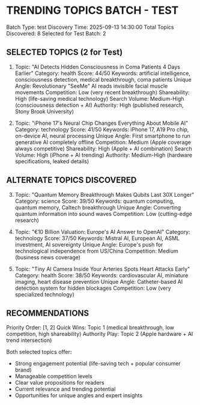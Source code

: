 TRENDING TOPICS BATCH - TEST
=============================
Batch Type: test
Discovery Time: 2025-09-13 14:30:00
Total Topics Discovered: 8
Selected for Test Batch: 2

SELECTED TOPICS (2 for Test)
----------------------------

1. Topic: "AI Detects Hidden Consciousness in Coma Patients 4 Days Earlier"
   Category: health
   Score: 44/50
   Keywords: artificial intelligence, consciousness detection, medical breakthrough, coma patients
   Unique Angle: Revolutionary "SeeMe" AI reads invisible facial muscle movements
   Competition: Low (very recent breakthrough)
   Shareability: High (life-saving medical technology)
   Search Volume: Medium-High (consciousness detection + AI)
   Authority: High (published research, Stony Brook University)

2. Topic: "iPhone 17's Neural Chip Changes Everything About Mobile AI"
   Category: technology
   Score: 41/50
   Keywords: iPhone 17, A19 Pro chip, on-device AI, neural processing
   Unique Angle: First smartphone to run generative AI completely offline
   Competition: Medium (Apple coverage always competitive)
   Shareability: High (Apple + AI combination)
   Search Volume: High (iPhone + AI trending)
   Authority: Medium-High (hardware specifications, leaked details)

ALTERNATE TOPICS DISCOVERED
---------------------------

3. Topic: "Quantum Memory Breakthrough Makes Qubits Last 30X Longer"
   Category: science
   Score: 39/50
   Keywords: quantum computing, quantum memory, Caltech breakthrough
   Unique Angle: Converting quantum information into sound waves
   Competition: Low (cutting-edge research)

4. Topic: "€10 Billion Valuation: Europe's AI Answer to OpenAI"
   Category: technology
   Score: 37/50
   Keywords: Mistral AI, European AI, ASML investment, AI sovereignty
   Unique Angle: Europe's push for technological independence from US/China
   Competition: Medium (business news coverage)

5. Topic: "Tiny AI Camera Inside Your Arteries Spots Heart Attacks Early"
   Category: health
   Score: 38/50
   Keywords: cardiovascular AI, miniature imaging, heart disease prevention
   Unique Angle: Catheter-based AI detection system for hidden blockages
   Competition: Low (very specialized technology)

RECOMMENDATIONS
--------------
Priority Order: [1, 2]
Quick Wins: Topic 1 (medical breakthrough, low competition, high shareability)
Authority Play: Topic 2 (Apple hardware + AI trend intersection)

Both selected topics offer:
- Strong engagement potential (life-saving tech + popular consumer brand)
- Manageable competition levels
- Clear value propositions for readers
- Current relevance and trending potential
- Opportunities for unique angles and expert insights